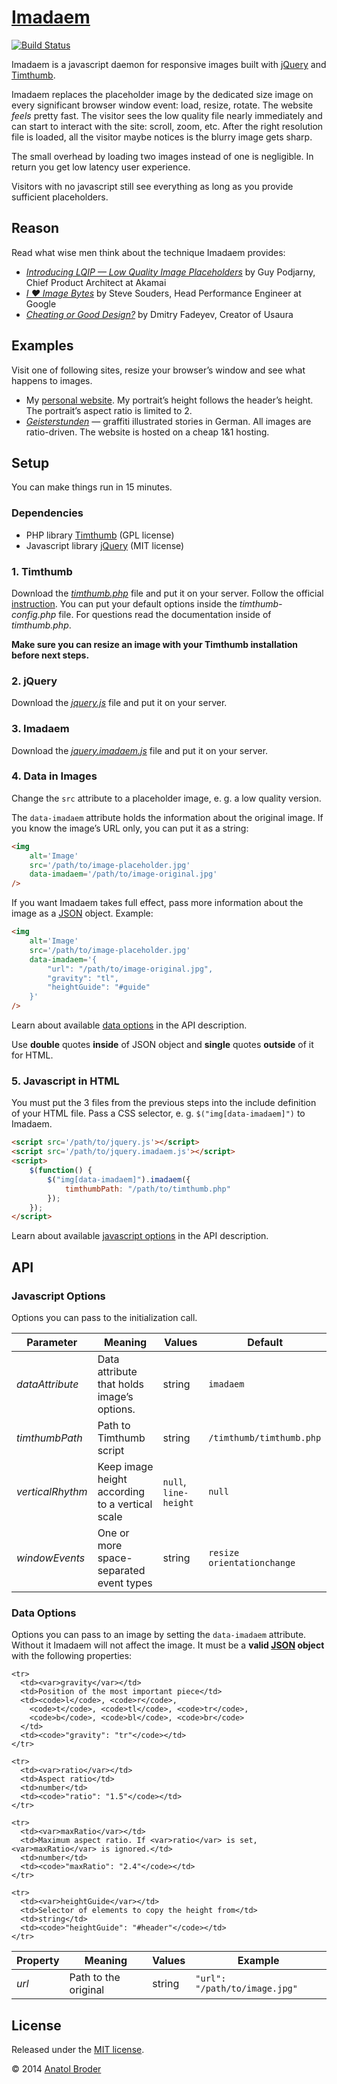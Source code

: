 [Imadaem](http://imadaem.penibelst.de/)
=============

[![Build Status](https://travis-ci.org/penibelst/imadaem.png?branch=master)](https://travis-ci.org/penibelst/imadaem)

Imadaem is a javascript daemon for responsive images built with [jQuery](http://jquery.com/) and [Timthumb](http://code.google.com/p/timthumb/).

Imadaem replaces the placeholder image by the dedicated size image on every significant browser window event: load, resize, rotate. The website _feels_ pretty fast. The visitor sees the low quality file nearly immediately and can start to interact with the site: scroll, zoom, etc. After the right resolution file is loaded, all the visitor maybe notices is the blurry image gets sharp.

The small overhead by loading two images instead of one is negligible. In return you get low latency user experience.

Visitors with no javascript still see everything as long as you provide sufficient placeholders.

## Reason

Read what wise men think about the technique Imadaem provides:

* _[Introducing LQIP — Low Quality Image Placeholders](http://www.guypo.com/feo/introducing-lqip-low-quality-image-placeholders/)_ by Guy Podjarny, Chief Product Architect at Akamai
* _[I ♥ Image Bytes](http://www.stevesouders.com/blog/2013/04/26/i/)_ by Steve Souders, Head Performance Engineer at Google
* _[Cheating or Good Design?](http://www.usabilitypost.com/2012/05/31/cheating-or-good-design/)_ by Dmitry Fadeyev, Creator of Usaura

## Examples

Visit one of following sites, resize your browser’s window and see what happens to images.

* My [personal website](http://penibelst.de/). My portrait’s height follows the header’s height. The portrait’s aspect ratio is limited to 2.
* _[Geisterstunden](http://geisterstunden.com/)_ — graffiti illustrated stories in German. All images are ratio-driven. The website is hosted on a cheap 1&1 hosting.

## Setup

You can make things run in 15 minutes.

### Dependencies

* PHP library [Timthumb](http://code.google.com/p/timthumb/) (GPL license)
* Javascript library [jQuery](http://jquery.com/) (MIT license)

### 1. Timthumb

Download the _[timthumb.php](http://code.google.com/p/timthumb/)_ file and put it on your server. Follow the official [instruction](http://www.binarymoon.co.uk/2010/08/timthumb/). You can put your default options inside the _timthumb-config.php_ file. For questions read the documentation inside of _timthumb.php_.

**Make sure you can resize an image with your Timthumb installation before next steps.**

### 2. jQuery

Download the _[jquery.js](http://jquery.com/)_ file and put it on your server.

### 3. Imadaem

Download the _[jquery.imadaem.js](js/jquery.imadaem.js)_ file and put it on your server.

### 4. Data in Images

Change the `src` attribute to a placeholder image, e. g. a low quality version.

The `data-imadaem` attribute holds the information about the original image. If you know the image’s URL only, you can put it as a string:

````html
<img
    alt='Image'
    src='/path/to/image-placeholder.jpg'
    data-imadaem='/path/to/image-original.jpg'
/>
````

If you want Imadaem takes full effect, pass more information about the image as a [JSON](http://json.org/) object. Example:

````html
<img
    alt='Image'
    src='/path/to/image-placeholder.jpg'
    data-imadaem='{
        "url": "/path/to/image-original.jpg",
        "gravity": "tl",
        "heightGuide": "#guide"
    }'
/>
````

Learn about available [data options](#data-options) in the API description.

Use **double** quotes **inside** of JSON object and **single** quotes **outside** of it for HTML.

### 5. Javascript in HTML

You must put the 3 files from the previous steps into the include definition of your HTML file. Pass a CSS selector, e. g. `$("img[data-imadaem]")` to Imadaem.

````html
<script src='/path/to/jquery.js'></script>
<script src='/path/to/jquery.imadaem.js'></script>
<script>
    $(function() {
        $("img[data-imadaem]").imadaem({
            timthumbPath: "/path/to/timthumb.php"
        });
    });
</script>
````

Learn about available [javascript options](#javascript-options) in the API description.


## API

### Javascript Options

Options you can pass to the initialization call.

<table>
  <thead>
    <tr>
      <th>Parameter</th>
      <th>Meaning</th>
      <th>Values</th>
      <th>Default</th>
    </tr>
  </thead>
  <tbody>
    <tr>
      <td><var>dataAttribute</var></td>
      <td>Data attribute that holds image’s options.</td>
      <td>string</td>
      <td><code>imadaem</code></td>
    </tr>
    <tr>
      <td><var>timthumbPath</var></td>
      <td>Path to Timthumb script</td>
      <td>string</td>
      <td><code>/timthumb/timthumb.php</code></td>
    </tr>
    <tr>
      <td><var>verticalRhythm</var></td>
      <td>Keep image height according to a vertical scale</td>
      <td><code>null</code>, <code>line-height</code></td>
      <td><code>null</code></td>
    </tr>
    <tr>
      <td><var>windowEvents</var></td>
      <td>One or more space-separated event types</td>
      <td>string</td>
      <td><code>resize orientationchange</code></td>
    </tr>
  </tbody>
</table>

### Data Options

Options you can pass to an image by setting the `data-imadaem` attribute. Without it Imadaem will not affect the image. It must be a **valid [JSON](http://json.org/) object** with the following properties:

<table>
  <thead>
    <tr>
      <th>Property</th>
      <th>Meaning</th>
      <th>Values</th>
      <th>Example</th>
    </tr>
  </thead>
  <tbody>
    <tr>
      <td><var>url</var></td>
      <td>Path to the original</td>
      <td>string</td>
      <td><code>"url": "/path/to/image.jpg"</code></td>
    </tr>

    <tr>
      <td><var>gravity</var></td>
      <td>Position of the most important piece</td>
      <td><code>l</code>, <code>r</code>,
        <code>t</code>, <code>tl</code>, <code>tr</code>,
        <code>b</code>, <code>bl</code>, <code>br</code>
      </td>
      <td><code>"gravity": "tr"</code></td>
    </tr>

    <tr>
      <td><var>ratio</var></td>
      <td>Aspect ratio</td>
      <td>number</td>
      <td><code>"ratio": "1.5"</code></td>
    </tr>

    <tr>
      <td><var>maxRatio</var></td>
      <td>Maximum aspect ratio. If <var>ratio</var> is set, <var>maxRatio</var> is ignored.</td>
      <td>number</td>
      <td><code>"maxRatio": "2.4"</code></td>
    </tr>

    <tr>
      <td><var>heightGuide</var></td>
      <td>Selector of elements to copy the height from</td>
      <td>string</td>
      <td><code>"heightGuide": "#header"</code></td>
    </tr>

  </tbody>
</table>

## License
Released under the [MIT license](http://opensource.org/licenses/MIT).

© 2014 [Anatol Broder](http://penibelst.de/)
